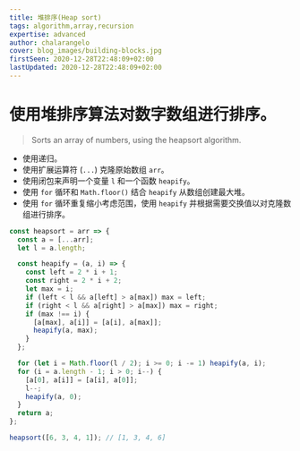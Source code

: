 ```yaml
---
title: 堆排序(Heap sort)
tags: algorithm,array,recursion
expertise: advanced
author: chalarangelo
cover: blog_images/building-blocks.jpg
firstSeen: 2020-12-28T22:48:09+02:00
lastUpdated: 2020-12-28T22:48:09+02:00
---
```


# 使用堆排序算法对数字数组进行排序。
> Sorts an array of numbers, using the heapsort algorithm.

- 使用递归。
- 使用扩展运算符 (`...`) 克隆原始数组 `arr`。
- 使用闭包来声明一个变量 `l` 和一个函数 `heapify`。
- 使用 `for` 循环和 `Math.floor()` 结合 `heapify` 从数组创建最大堆。
- 使用 `for` 循环重复缩小考虑范围，使用 `heapify` 并根据需要交换值以对克隆数组进行排序。

```js
const heapsort = arr => {
  const a = [...arr];
  let l = a.length;

  const heapify = (a, i) => {
    const left = 2 * i + 1;
    const right = 2 * i + 2;
    let max = i;
    if (left < l && a[left] > a[max]) max = left;
    if (right < l && a[right] > a[max]) max = right;
    if (max !== i) {
      [a[max], a[i]] = [a[i], a[max]];
      heapify(a, max);
    }
  };

  for (let i = Math.floor(l / 2); i >= 0; i -= 1) heapify(a, i);
  for (i = a.length - 1; i > 0; i--) {
    [a[0], a[i]] = [a[i], a[0]];
    l--;
    heapify(a, 0);
  }
  return a;
};
```

```js
heapsort([6, 3, 4, 1]); // [1, 3, 4, 6]
```
